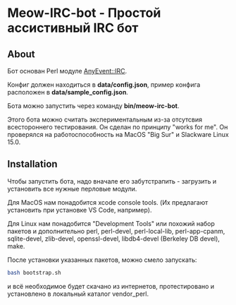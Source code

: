 # Meow-IRC-bot - Простой ассистивный IRC бот

## About

Бот основан Perl модуле [AnyEvent::IRC][1].

Конфиг должен находиться в **data/config.json**, пример конфига расположен в **data/sample_config.json**.

Бота можно запустить через команду **bin/meow-irc-bot**.

Этого бота можно считать экспериментальным из-за отсутсвия всестороннего тестирования. Он сделан по принципу "works for
me". Он проверялся на работоспособность на MacOS "Big Sur" и Slackware Linux 15.0.

## Installation

Чтобы запустить бота, надо вначале его забутстрапить - загрузить и установить все нужные перловые модули.

Для MacOS нам понадобится xcode console tools. (Их предлагают установить при установке VS Code, например).

Для Linux нам понадобится "Development Tools" или похожий набор пакетов и дополнительно perl, perl-devel,
perl-local-lib, perl-app-cpanm, sqlite-devel, zlib-devel, openssl-devel, libdb4-devel (Berkeley DB devel), make.

После установки указанных пакетов, можно смело запускать:

```sh
bash bootstrap.sh
```

и всё необходимое будет скачано из интернетов, протестировано и установлено в локальный каталог vendor_perl.


[1]: https://metacpan.org/pod/AnyEvent::IRC
